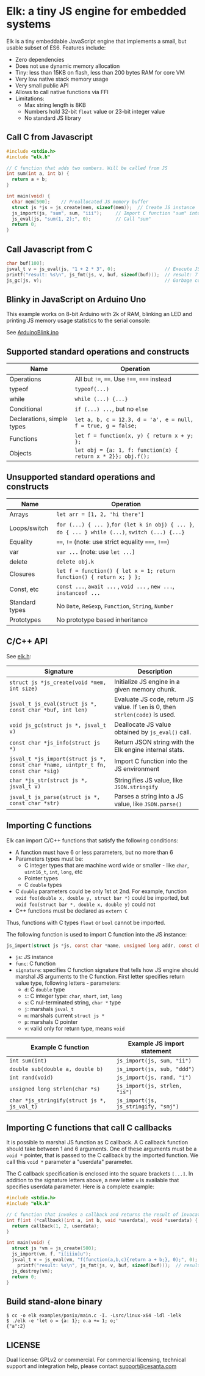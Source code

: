 # Elk: a tiny JS engine for embedded systems

Elk is a tiny embeddable JavaScript engine that implements a small, but usable
subset of ES6. Features include:

- Zero dependencies
- Does not use dynamic memory allocation
- Tiny: less than 15KB on flash, less than 200 bytes RAM for core VM
- Very low native stack memory usage
- Very small public API
- Allows to call native functions via FFI
- Limitations:
	 - Max string length is 8KB
	 - Numbers hold 32-bit `float` value or 23-bit integer value
	 - No standard JS library

## Call C from Javascript

```c
#include <stdio.h>
#include "elk.h"

// C function that adds two numbers. Will be called from JS
int sum(int a, int b) {
  return a + b;
}

int main(void) {
  char mem[500];	// Preallocated JS memory buffer
  struct js *js = js_create(mem, sizeof(mem));  // Create JS instance
  js_import(js, "sum", sum, "iii");     // Import C function "sum" into JS
  js_eval(js, "sum(1, 2);", 0);         // Call "sum"
  return 0;
}
```

## Call Javascript from C
```c
char buf[100];
jsval_t v = js_eval(js, "1 + 2 * 3", 0);                  // Execute JS code
printf("result: %s\n", js_fmt(js, v, buf, sizeof(buf)));  // result: 7
js_gc(js, v);                                             // Garbage collect
```

## Blinky in JavaScript on Arduino Uno

This example works on 8-bit Arduino with 2k of RAM, blinking an LED
and printing JS memory usage statistics to the serial console:

See [ArduinoBlink.ino](examples/ArduinoBlink/ArduinoBlink.ino)

## Supported standard operations and constructs

| Name                       | Operation                                    |
| -------------------------- | -------------------------------------------- |
| Operations                 | All but `!=`, `==`. Use `!==`, `===` instead	|
| typeof                     | `typeof(...)`                               	|
| while                      | `while (...) {...}`                         	|
| Conditional                | `if (...) ...`, but no `else`               	|
| Declarations, simple types | `let a, b, c = 12.3, d = 'a', e = null, f = true, g = false; ` |
| Functions                  | `let f = function(x, y) { return x + y; }; `	|
| Objects                    | `let obj = {a: 1, f: function(x) { return x * 2}}; obj.f();`   |


## Unsupported standard operations and constructs

| Name           | Operation                                              |
| -------------- | ------------------------------------------------------ |
| Arrays         | `let arr = [1, 2, 'hi there']`                       	|
| Loops/switch   | `for (...) { ... }`,`for (let k in obj) { ... }`, `do { ... } while (...)`, `switch (...) {...}` |
| Equality       | `==`, `!=`  (note: use strict equality `===`, `!==`)  	|
| var            | `var ...`  (note: use `let ...`)                      	|
| delete         | `delete obj.k`                                        	|
| Closures       | `let f = function() { let x = 1; return function() { return x; } };`	|
| Const, etc     | `const ...`, `await ...` , `void ...` , `new ...`, `instanceof ...` 	|
| Standard types | No `Date`, `ReGexp`, `Function`, `String`, `Number`   	|
| Prototypes     | No prototype based inheritance                        	|


## C/C++ API

See [elk.h](elk.h):

| Signature | Description |
| --------- | ----------- |
| `struct js *js_create(void *mem, int size)` | Initialize JS engine in a given memory chunk. |
| `jsval_t js_eval(struct js *, const char *buf, int len)` | Evaluate JS code, return JS value. If `len` is 0, then `strlen(code)` is used. |
| `void js_gc(struct js *, jsval_t v)` | Deallocate JS value obtained by `js_eval()` call. |
| `const char *js_info(struct js *)` | Return JSON string with the Elk engine internal stats. |
| `jsval_t *js_import(struct js *, const char *name, uintptr_t fn, const char *sig)` | Import C function into the JS environment |
| `char *js_str(struct js *, jsval_t v)` | Stringifies JS value, like `JSON.stringify` |
| `jsval_t js_parse(struct js *, const char *str)` | Parses a string into a JS value, like `JSON.parse()` |
 

## Importing C functions

Elk can import C/C++ functions that satisfy the following conditions:
- A function must have 6 or less parameters, but no more than 6
- Parameters types must be:
   - C integer types that are machine word wide or smaller - like `char`, `uint16_t`, `int`, `long`, etc
   - Pointer types
   - C `double` types
- C `double` parameters could be only 1st ot 2nd. For example, function
  `void foo(double x, double y, struct bar *)` could be imported, but
  `void foo(struct bar *, double x, double y)` could not
- C++ functions must be declared as `extern C`

Thus, functions with C types `float` or `bool` cannot be imported.

The following function is used to import C function into the JS instance:

```c
js_import(struct js *js, const char *name, unsigned long addr, const char *signature);
```

- `js`: JS instance
- `func`: C function
- `signature`: specifies C function signature that tells how JS engine
   should marshal JS arguments to the C function.
	 First letter specifies return value type, following letters - parameters:
   - `d`: C `double` type
   - `i`: C integer type: `char`, `short`, `int`, `long`
   - `s`: C nul-terminated string, `char *` type
   - `j`: marshals `jsval_t`
   - `m`: marshals current `struct js *`
   - `p`: marshals C pointer
   - `v`: valid only for return type, means `void`


| Example C function  					| Example JS import statement 							|
| ----------- 					| ------------------- 							|
| `int sum(int)`			  | `js_import(js, sum, "ii")`				|
| `double sub(double a, double b)`			  | `js_import(js, sub, "ddd")`				|
| `int rand(void)`			  | `js_import(js, rand, "i")`				|
| `unsigned long strlen(char *s)`			  | `js_import(js, strlen, "is")`				|
| `char *js_stringify(struct js *, js_val_t)`			  | `js_import(js, js_stringify, "smj")`				|

## Importing C functions that call C callbacks

It is possible to marshal JS function as C callback. A C callback function
should take between 1 and 6 arguments. One of these arguments must be a `void *`
pointer, that is passed to the C callback by the imported function. We call
this `void *` parameter a "userdata" parameter.

The C callback specification is enclosed into the square brackets `[...]`.
In addition to the signature letters above, a new letter `u` is available
that specifies userdata parameter. Here is a complete example:

```c
#include <stdio.h>
#include "elk.h"

// C function that invokes a callback and returns the result of invocation
int f(int (*callback)(int a, int b, void *userdata), void *userdata) {
  return callback(1, 2, userdata);
}

int main(void) {
  struct js *vm = js_create(500);
  js_import(vm, f, "i[iiiu]u");
  jsval_t v = js_eval(vm, "f(function(a,b,c){return a + b;}, 0);", 0);
	printf("result: %s\n", js_fmt(js, v, buf, sizeof(buf)));  // result: 3
  js_destroy(vm);
  return 0;
}
```

## Build stand-alone binary

```
$ cc -o elk examples/posix/main.c -I. -Lsrc/linux-x64 -ldl -lelk
$ ./elk -e 'let o = {a: 1}; o.a += 1; o;'
{"a":2}
```

## LICENSE

Dual license: GPLv2 or commercial. For commercial licensing, technical support
and integration help, please contact support@cesanta.com

